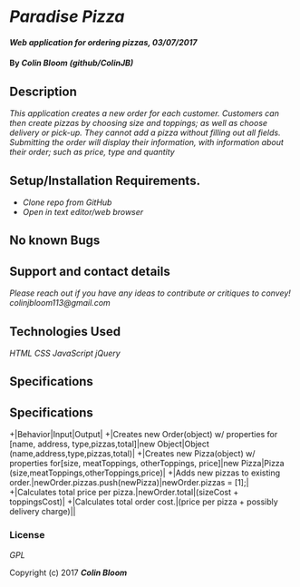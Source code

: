 # _Paradise Pizza_

#### _Web application for ordering pizzas, 03/07/2017_

#### By _**Colin Bloom (github/ColinJB)**_

## Description

_This application creates a new order for each customer. Customers can then create pizzas by choosing size and toppings; as well as choose delivery or pick-up. They cannot add a pizza without filling out all fields. Submitting the order will display their information, with information about their order; such as price, type and quantity_

## Setup/Installation Requirements.

* _Clone repo from GitHub_
* _Open in text editor/web browser_

## No known Bugs

## Support and contact details

_Please reach out if you have any ideas to contribute or critiques to convey! colinjbloom113@gmail.com_

## Technologies Used

_HTML_
_CSS_
_JavaScript_
_jQuery_

## Specifications

## Specifications
 +|Behavior|Input|Output|
 +|Creates new Order(object) w/ properties for [name, address, type,pizzas,total]|new Object|Object (name,address,type,pizzas,total)|
 +|Creates new Pizza(object) w/ properties for[size, meatToppings, otherToppings, price]|new Pizza|Pizza (size,meatToppings,otherToppings,price)|
 +|Adds new pizzas to existing order.|newOrder.pizzas.push(newPizza)|newOrder.pizzas = [1];|
 +|Calculates total price per pizza.|newOrder.total|(sizeCost + toppingsCost)|
 +|Calculates total order cost.|(price per pizza + possibly delivery charge)||

### License

*GPL*

Copyright (c) 2017 **_Colin Bloom_**
